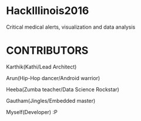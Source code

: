 # HackIllinois2016
Critical medical alerts, visualization and data analysis


# CONTRIBUTORS

Karthik(Kathi/Lead Architect)

Arun(Hip-Hop dancer/Android warrior)

Heeba(Zumba teacher/Data Science Rockstar)

Gautham(Jingles/Embedded master)

Myself(Developer) :P
